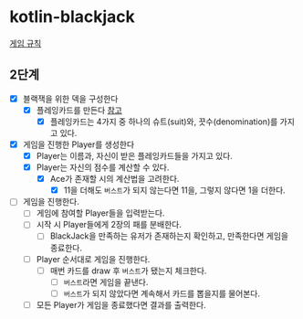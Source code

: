 # kotlin-blackjack

[게임 규칙](https://namu.wiki/w/%EB%B8%94%EB%9E%99%EC%9E%AD(%EC%B9%B4%EB%93%9C%EA%B2%8C%EC%9E%84)#s-4.1)

## 2단계

- [X] 블랙잭을 위한 덱을 구성한다
    - [X] 플레잉카드를 만든다 [참고](https://ko.wikipedia.org/wiki/%ED%94%8C%EB%A0%88%EC%9E%89_%EC%B9%B4%EB%93%9C)
        - [X] 플레잉카드는 4가지 중 하나의 슈트(suit)와, 끗수(denomination)를 가지고 있다.
        
- [X] 게임을 진행한 Player를 생성한다
    - [X] Player는 이름과, 자신이 받은 플레잉카드들을 가지고 있다.
    - [X] Player는 자신의 점수를 계산할 수 있다.
        - [X] Ace가 존재할 시의 계산법을 고려한다.
            - [X] 11을 더해도 `버스트`가 되지 않는다면 11을, 그렇지 않다면 1을 더한다.

- [ ] 게임을 진행한다.
    - [ ] 게임에 참여할 Player들을 입력받는다.
    - [ ] 시작 시 Player들에게 2장의 패를 분배한다.
        - [ ] BlackJack을 만족하는 유저가 존재하는지 확인하고, 만족한다면 게임을 종료한다.
    - [ ] Player 순서대로 게임을 진행한다.
        - [ ] 매번 카드를 draw 후 `버스트`가 됐는지 체크한다.
            - [ ] `버스트`라면 게임을 끝낸다.
            - [ ] `버스트`가 되지 않았다면 계속해서 카드를 뽑을지를 물어본다.
    - [ ] 모든 Player가 게임을 종료했다면 결과를 출력한다.

